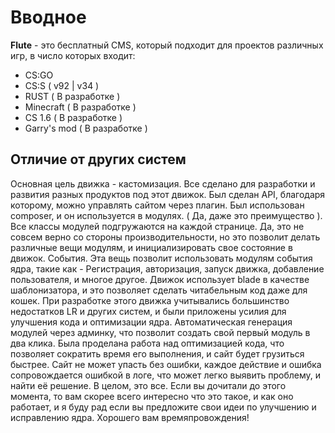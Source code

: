
# Вводное
**Flute** - это бесплатный CMS, который подходит для проектов различных игр, в число которых входит:
  - CS:GO
  - CS:S ( v92 | v34 ) 
  - RUST ( В разработке )
  - Minecraft ( В разработке )
  - CS 1.6 ( В разработке )
  - Garry's mod ( В разработке )

## Отличие от других систем
Основная цель движка - кастомизация. Все сделано для разработки и развития разных продуктов под этот движок. Был сделан API, благодаря которому, можно управлять сайтом через плагин. Был использован composer, и он используется в модулях. ( Да, даже это преимущество ). Все классы модулей подгружаются на каждой странице. Да, это не совсем верно со стороны производительности, но это позволит делать различные вещи модулям, и инициализировать свое состояние в движок. События. Эта вещь позволит использовать модулям события ядра, такие как - Регистрация, авторизация, запуск движка, добавление пользователя, и многое другое. Движок использует blade в качестве шаблонизатора, и это позволяет сделать читабельным код даже для кошек. При разработке этого движка учитывались большинство недостатков LR и других систем, и были приложены усилия для улучшения кода и оптимизации ядра. Автоматическая генерация модулей через админку, что позволит создать свой первый модуль в два клика. Была проделана работа над оптимизацией кода, что позволяет сократить время его выполнения, и сайт будет грузиться быстрее. Сайт не может упасть без ошибки, каждое действие и ошибка сопровождается ошибкой в логе, что может легко выявить проблему, и найти её решение. В целом, это все. Если вы дочитали до этого момента, то вам скорее всего интересно что это такое, и как оно работает, и я буду рад если вы предложите свои идеи по улучшению и исправлению ядра. Хорошего вам времяпровождения!
